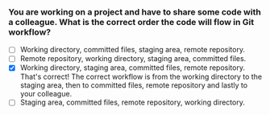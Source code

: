 ### You are working on a project and have to share some code with a colleague. What is the correct order the code will flow in Git workflow?

- [ ] Working directory, committed files, staging area, remote repository.
- [ ] Remote repository, working directory, staging area, committed files.
- [x] Working directory, staging area, committed files, remote repository. <br>
      That's correct! The correct workflow is from the working directory to the staging area, then to committed files, remote repository and lastly to your colleague.
- [ ] Staging area, committed files, remote repository, working directory.

